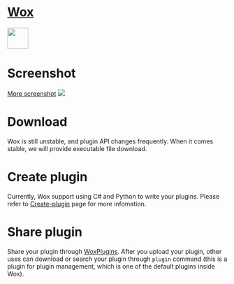 [Wox](http://www.getwox.com)
=========
<img src="http://ww3.sinaimg.cn/large/5d7c1fa4tw1ed0s9k0c2zj20740743yh.jpg" height="48" />

Screenshot
=========

<a href="https://github.com/qianlifeng/Wox/wiki/Screenshot">More screenshot</a>
<img src="http://ww4.sinaimg.cn/large/684a4a64gw1ec8rwdmqvbg20zk0m8qih.gif" />

Download
=========

Wox is still unstable, and plugin API changes frequently. When it comes stable, we will provide executable file download.


Create plugin
=========

Currently, Wox support using C# and Python to write your plugins. Please refer to [Create-plugin](https://github.com/qianlifeng/Wox/wiki/Create-plugins) page for more infomation.

Share plugin
=========

Share your plugin through <a href="http://plugin.getwox.com/">WoxPlugins</a>. After you upload your plugin, other uses can download or search your plugin through `plugin` command (this is a plugin for plugin management, which is one of the default plugins inside Wox).
